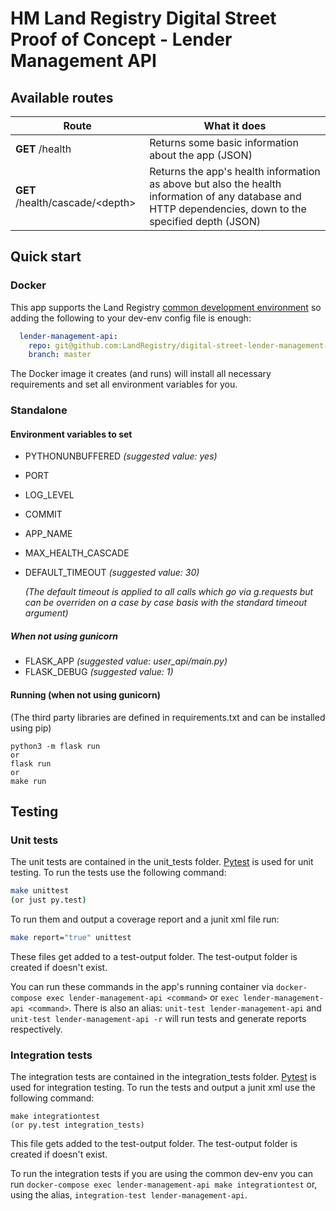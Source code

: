 # HM Land Registry Digital Street Proof of Concept - Lender Management API

## Available routes

|Route|What it does|
|---|---|
|**GET** /health|Returns some basic information about the app (JSON)|
|**GET** /health/cascade/\<depth\>|Returns the app's health information as above but also the health information of any database and HTTP dependencies, down to the specified depth (JSON)|

## Quick start

### Docker

This app supports the Land Registry [common development environment](https://github.com/LandRegistry/common-dev-env) so adding the following to your dev-env config file is enough:

```YAML
  lender-management-api:
    repo: git@github.com:LandRegistry/digital-street-lender-management-api.git
    branch: master
```

The Docker image it creates (and runs) will install all necessary requirements and set all environment variables for you.

### Standalone

#### Environment variables to set

* PYTHONUNBUFFERED *(suggested value: yes)*
* PORT
* LOG_LEVEL
* COMMIT
* APP_NAME
* MAX_HEALTH_CASCADE
* DEFAULT_TIMEOUT *(suggested value: 30)*

  *(The default timeout is applied to all calls which go via g.requests but can be overriden on a case by case basis with the standard timeout argument)*

##### When not using gunicorn

* FLASK_APP *(suggested value: user_api/main.py)*
* FLASK_DEBUG *(suggested value: 1)*

#### Running (when not using gunicorn)

(The third party libraries are defined in requirements.txt and can be installed using pip)

```shell
python3 -m flask run
or
flask run
or
make run
```

## Testing

### Unit tests

The unit tests are contained in the unit_tests folder. [Pytest](http://docs.pytest.org/en/latest/) is used for unit testing. To run the tests use the following command:

```bash
make unittest
(or just py.test)
```

To run them and output a coverage report and a junit xml file run:

```bash
make report="true" unittest
```

These files get added to a test-output folder. The test-output folder is created if doesn't exist.

You can run these commands in the app's running container via `docker-compose exec lender-management-api <command>` or `exec lender-management-api <command>`. There is also an alias: `unit-test lender-management-api` and `unit-test lender-management-api -r` will run tests and generate reports respectively.

### Integration tests

The integration tests are contained in the integration_tests folder. [Pytest](http://docs.pytest.org/en/latest/) is used for integration testing. To run the tests and output a junit xml use the following command:

```shell
make integrationtest
(or py.test integration_tests)
```

This file gets added to the test-output folder. The test-output folder is created if doesn't exist.

To run the integration tests if you are using the common dev-env you can run `docker-compose exec lender-management-api make integrationtest` or, using the alias, `integration-test lender-management-api`.
